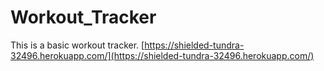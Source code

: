# Workout_Tracker

This is a basic workout tracker. [https://shielded-tundra-32496.herokuapp.com/](https://shielded-tundra-32496.herokuapp.com/)
